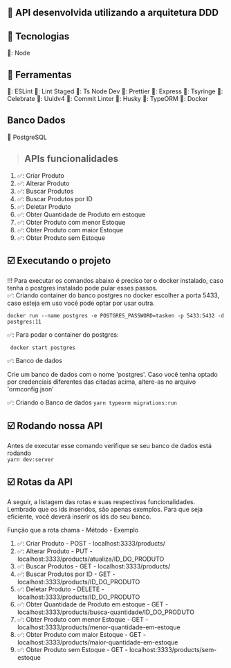 ## :wrench: API desenvolvida utilizando a arquitetura DDD

## :wrench: Tecnologias

🔴: Node

## :wrench: Ferramentas

🔶: ESLint
🔶: Lint Staged
🔶: Ts Node Dev
🔶: Prettier
🔶: Express
🔶: Tsyringe
🔶: Celebrate
🔶: Uuidv4
🔶: Commit Linter
🔶: Husky
🔶: TypeORM
🔶: Docker

## Banco Dados

:paperclip: PostgreSQL

> ## APIs funcionalidades

1. ✅: Criar Produto
2. ✅: Alterar Produto
3. ✅: Buscar Produtos
4. ✅: Buscar Produtos por ID
5. ✅: Deletar Produto
6. ✅: Obter Quantidade de Produto em estoque
7. ✅: Obter Produto com menor Estoque
8. ✅: Obter Produto com maior Estoque
9. ✅: Obter Produto sem Estoque

## :ballot_box_with_check: Executando o projeto

!!! Para executar os comandos abaixo é preciso ter o docker instalado, caso tenha o postgres instalado pode pular esses passos.
</br>
✅: Criando container do banco postgres no docker
escolher a porta 5433, caso esteja em uso você pode optar por usar outra.
<br>

`docker run --name postgres -e POSTGRES_PASSWORD=tasken -p 5433:5432 -d postgres:11`

✅: Para podar o container do postgres:
<br>

` docker start postgres`

✅: Banco de dados

<p> Crie um banco de dados com o nome 'postgres'. Caso você tenha optado por credenciais diferentes das citadas acima, altere-as no arquivo 'ormconfig.json' </p>

✅: Criando o Banco de dados
`yarn typeorm migrations:run`

## :ballot_box_with_check: Rodando nossa API

Antes de executar esse comando verifique se seu banco de dados está rodando </br>
`yarn dev:server`

## :ballot_box_with_check: Rotas da API

<p>A seguir, a listagem das rotas e suas respectivas funcionalidades. Lembrado que os ids inseridos, são apenas exemplos. Para que seja eficiente, você deverá inserir os ids do seu banco.</p>

<p>Função que a rota chama - Método - Exemplo</p>

1. ✅: Criar Produto - POST - localhost:3333/products/
2. ✅: Alterar Produto - PUT - localhost:3333/products/atualiza/ID_DO_PRODUTO
3. ✅: Buscar Produtos - GET - localhost:3333/products/
4. ✅: Buscar Produtos por ID - GET - localhost:3333/products/ID_DO_PRODUTO
5. ✅: Deletar Produto - DELETE - localhost:3333/products/ID_DO_PRODUTO
6. ✅: Obter Quantidade de Produto em estoque - GET - localhost:3333/products/busca-quantidade/ID_DO_PRODUTO
7. ✅: Obter Produto com menor Estoque - GET - localhost:3333/products/menor-quantidade-em-estoque
8. ✅: Obter Produto com maior Estoque - GET - localhost:3333/products/maior-quantidade-em-estoque
9. ✅: Obter Produto sem Estoque - GET - localhost:3333/products/sem-estoque
